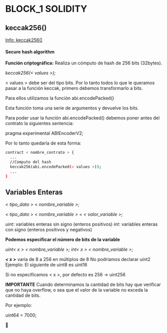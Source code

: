 # BLOCK_1 SOLIDITY

## keccak256()

[Info: keccak256()](https://www.exceptionlife.com/ethereum/question/3595/how-does-keccak256-with-abi-encodepacked-internally-works-i-am-getting-two-conflicting-results)

#### Secure hash algorithm

**Función criptográfica:** Realiza un cómputo de hash de 256 bits (32bytes).

*keccak256(< values >);*

< values > debe ser del tipo bits. Por lo tanto todos lo que le queramos pasar a la función keccak, primero debemos transformarlo a bits.

Para ellos utilizamos la función abi.encodePacked()

Esta función toma una serie de argumentos y devuelve los bits.

Para poder usar la función abi.encodePacked() debemos poner antes del contrato la siguientes sentencia:

pragma experimental ABIEncoderV2;

Por lo tanto quedaría de esta forma:

```sh
contract < nombre_contrato > { 
  ... 
  //Computo del hash 
  keccak256(abi.encodePacked(< values >));
  ... 
}
```

## Variables Enteras

*< tipo_dato > < nombre_variable >;*

*< tipo_dato > < nombre_variable > = < valor_variable >;*

*uint*: variables enteras sin signo (enteros positivos)
*int*: variables enteras con signo (enteros positivos y negativos)

**Podemos especificar el número de bits de la variable**

*uint< x > < nombre_variable >;*
*int< x > < nombre_variable >;*

***< x >*** varia de 8 a 256 en múltiplos de 8
No podríamos declarar uint2
Ejemplo: El siguiente de uint8 es uint16

Si no especificamos < x >, por defecto es 256 -> uint256

**IMPORTANTE**
Cuando determinamos la cantidad de bits hay que verificar que no haya overflow, o sea que el valor de la variable no exceda la cantidad de bits.

Por ejemplo: 

uint64 = 7000; 

:seedling:
